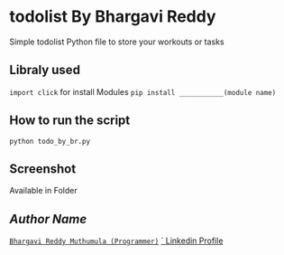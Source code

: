 # todolist By Bhargavi Reddy
Simple todolist Python file to store your workouts or tasks 


## Libraly used
`import click`
for install Modules
`pip install ___________(module name)`

## How to run the script
`python todo_by_br.py`

## Screenshot
Available in Folder

## *Author Name*
[`Bhargavi Reddy Muthumula (Programmer)`](      )
[` Linkedin Profile ](    )



